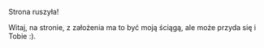 <!--
.. title: Witajcie
.. slug: witajcie
.. date: 2018-05-05 18:26:35 UTC+02:00
.. tags:
.. category:
.. link:
.. description:
.. type: text
-->

Strona ruszyła!

Witaj, na stronie, z założenia ma to być moją ściągą, ale może przyda się i Tobie :).
